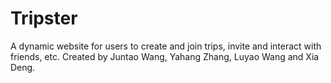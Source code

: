 # Tripster
A dynamic website for users to create and join trips, invite and interact with friends, etc. Created by Juntao Wang, Yahang Zhang, Luyao Wang and Xia Deng.
